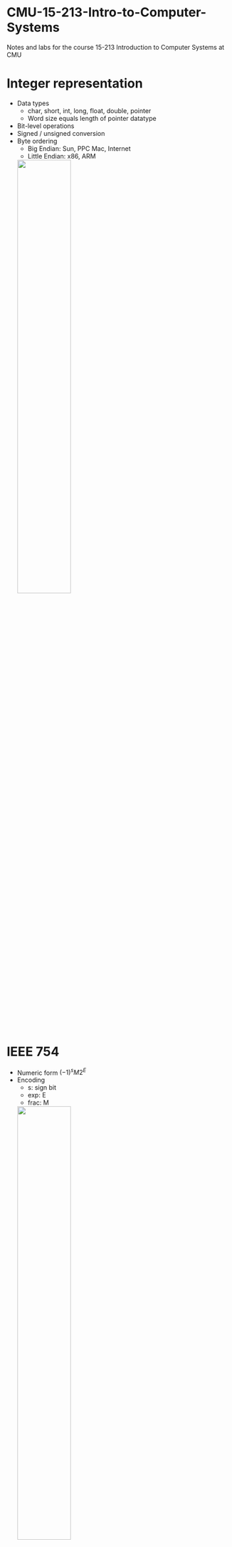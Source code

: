 # CMU-15-213-Intro-to-Computer-Systems
Notes and labs for the course 15-213 Introduction to Computer Systems at CMU

# Integer representation
* Data types
    * char, short, int, long, float, double, pointer
    * Word size equals length of pointer datatype
* Bit-level operations
* Signed / unsigned conversion
* Byte ordering
    * Big Endian: Sun, PPC Mac, Internet
    * Little Endian: x86, ARM  
    <img src="Note_Images/endian.png" width="50%">


# IEEE 754
* Numeric form
    $(-1)^sM2^E$
* Encoding
    * s: sign bit
    * exp: E
    * frac: M  
    <img src="Note_Images/ieee754.png" width="50%">
* Three kinds of values
    * Denormalized: exp = 0
    * Normalized: 0 < exp < 11..11
    * Special: exp = 11...11 (e.g. inf & NaN)  
    <img src="Note_Images/ieee754range.png" width="60%">
* Roundings

# x86-64
* History
    * 8086 -> 386 -> Pentium 4E -> Core 2 -> Core i7
    * IA32 -> x86-64
    * CISC architecture
    * Case study: Core-i7 6700K Skylake
        * Shared L3 cache (LLC)
        * Hyper-Threading: Shared caches, buses & ALUs
        <img src="Note_Images/corei7.png" width="70%">
* Registers  
    * Can reference low-order 4 bytes (backwards compatibility)
    * `%rsp` is stack top, others are general-purpose  
        <img src="Note_Images/registers.png" width="50%">  
    * `%rip` is instruction pointer (not listed)  
    * A register for implicitly-set condition codes

# Machine-level Programming
* Addressing modes
    * Normal: `(R)` -> `Mem[Reg[R]]`
    * Displacement: `D(R)` -> `Mem[Reg[R] + D]`
    * Complete: `D(Rb,Ri,S)` -> `Mem[Reg[Rb] + S*Reg[Ri] + D]`
        * `(Rb,Ri)` -> `Mem[Reg[Rb] + Reg[Ri]]`
        * `D(Rb,Ri)` -> `Mem[Reg[Rb] + Reg[Ri] + D]`
        * `(Rb,Ri,S)` -> `Mem[Reg[Rb] + S*Reg[Ri]]`
* Some instructions
    * `movq Src, Dst`
        * Cannot do memory-memory transfer with a single instruction
        * Intel docs use `mov Dst, Src`
    * `leaq Src, Dst`
        * Src is address mode expression, set Dst to address denoted by expression
        * Similar to `p = &x[i]`
        * Used for arithmetics for form like `x + k * y`
        * Does not change condition codes
    * `addq/subq Src, Dst`
    * `imulq Src, Dst`
    * `salq/sarq/shrq Src, Dst`
    * `xorq/andq/orq Src, Dst`
    * `pushq src`
    * `popq dest`
    * `incr dest`
* Compiler, Assembler, Linker & Loader  
    1. Compiler
        * Translates C files (.c) into assembly files (.s)
    2. Assembler
        * Translates assembly files (.s) into object files (.o)
        * Missing linkage between compilation units
    3. Linker
        * Resolve references between object files
        * Combine with static libraries (malloc, printf, etc)
    4. Dynamic linked libraries
        * Linking occurs at runtime
        * Does not take too much disk space  
    <img src="Note_Images/compilation.png" width="50%">  
* Controls
    * Jumping
        * `jmp`, `je`, `jne`, `js` ...
        * However, branches are very disruptive to instruction flow through pipelines
    * Conditional moves: `cmovle`
        * Do not require control transfer
        * Use `-fno-if-conversion` flag to supress implicit conversion
    * Switch statements
        * Jump table structure  
            <img src="Note_Images/jump_table.png" width="80%">  
        * Make use of "fall through"
* Procedures
    * Passing control
        * Procedure call: `call label`
            * Push return address into stack
            * Jump to label
        * Procedure return: `ret`
            * Pop return address from stack
            * Jump to this address
        * Return address: Address of next instruction after the call statement
    * Passing data
        * First 6 arguments: `%rdi`, `%rsi`, `%rdx`, `%rcx`, `%r8`, `%r9`
        * Other arguments passed using stack
        * Return value: `%rax`
        * IA-32 pass all arguments in stack
        * Concept of stack frames:
            * Marked by `%rbp` (optional) and `%rsp`
            * No additional mechanism for recursion is needed  
            <img src="Note_Images/stack_frame.png" width="60%">
        * Register saving conditions
            * Caller saved
                * `%rdi`, `%rsi`, `%rdx`, `%rcx`, `%r8`, `%r9`, `%rax`, `%r10`, `%r11`
            * Callee saved
                * `%rbx`, `%r12`, `%r13`, `%r14`, `%rbp`
                * `%rsp` is also a special form of callee-saved
    * Memory management
    * ABI: Application Binary Interface
* Data
    1. Arrays  
        * 1D arrays  
            <img src="Note_Images/arrays.png" width="60%">  
        * Nested 2D arrays: `int A[R][C]`
            <img src="Note_Images/array_nested.png" width="80%">  
        * Multi-level 2D arrays:  
            <img src="Note_Images/array_multilevel.png" width="80%">  
    2. Structs
        * Represented as block of memory
            <img src="Note_Images/struct.png" width="80%">  
        * Fields are ordered according to declaration
        * Alignment:  
            * Within struct: Each element has alignment requirement K, where K is the size of this element
                <img src="Note_Images/alignment.png" width="80%">  
            * Overall: Each struct has alignment requirement K, where K is the largest alignment of any element in struct
                <img src="Note_Images/alignment_overall.png" width="80%">  
            * To save space, put large data types first
    3. Float operations
        * Arguments passed in `%xmm0`, `%xmm1`, ...
        * Result returned in `%xmm0`
        * Different mov instructions are used to move floats
* Address space
    * Currently using 47-bit addresses (highest address of 0x7fffffffffff)
    * Maximum stack size of 8MB on most machines  
        <img src="Note_Images/memory.png" width="60%">  
* Vulnerablities
    1. Buffer overflow
        * Triggered by functions manipulating strings of arbitrary length
        * `gets`, `strcpy`, `strcat`, `scanf`, `fscanf`, `sscanf`
    2. Return-oriented programming (ROT)
        * Make use of "gadgets" in text segment  
        * Trigger with `ret` instruction  
            <img src="Note_Images/rop.png" width="60%">  
* Protection
    1. Use routines limiting string lengths (user-level)
    2. Randomized stack offsets
    3. Nonexecutable code segments
    4. Stack canaries

# Code optimization
* Optimization by programmer
    1. Code motion: Reduce frequency of computations performed   
        <img src="Note_Images/code_motion.png" width="80%">   
        GCC will do this with -O1  
    2. Reduction in strength: Reduce costly operation with simpler one  
        <img src="Note_Images/reduction_in_strength.png" width="80%">  
        Here, int mul requires 3 clock cycles, int add requires 1 clock cycle 
    3. Share common subexpressions  
        <img src="Note_Images/share_common_subexpressions.png" width="80%">  
* Optimization blockers
    1. Procedures: Seen as a "black box"
        * Procedures may have side effects
        * May not return same result with same argument
        * Fix: Use inline functions (GCC with -O1 within single file)
    2. Memory aliasing: Two memory references specify single location
        * The following code does memory load and store every time, because compiler assume possibility of memory aliasing:  
            <img src="Note_Images/memory_aliasing.png" width=80%>  
        * Load and store take multiple clock cycles
        * Easily caused by direct access to storage structures
        * Fix: Define local variable to tell compiler not to check for aliasing
            <img src="Note_Images/aliasing_fix.png" width=60%>  
        * Get in habit of introducing local variables accumulating within loops
* Optimization (by programmer) limitations
    1. Most performed within procedures. Newer versions of GCC do interprocedual optimization, but not between codes in different files
    2. Based on static information
    3. Conservative: Must not change program behavior
* Instruction-level parallelism
    * Superscalar processor: Issue and execute multuple instructions per cycle, and instructions are scheduled dynamically
    * Some instruction have >1 clock cycle latency, but can be pipelined:  
        <img src="Note_Images/pipeline.png" width=70%>  
    * Unrolling
        * Break sequential dependency to break through latency bound (to approach throughput bound)  
            <img src="Note_Images/unrolling.png" width=30%>  
            ```
            for(int i = 0; i < limit; ++i)
                x = x + d[i];
            ```
            can be optimized to:
            ```
            for(int i = 0; i < limit; i += 2)
                x = (x + d[i]) + d[i + 1];
            ```
            but to break sequential dependency:
            ```
            for(int i = 0; i < limit; i += 2)
                x = x + (d[i] + d[i + 1]);
            ``` 
        * adding separate accumulators
    * Branch prediction
        * Backward branches are often loops, predict taken
        * Forward branches are often if, predict not taken
        * Average better than 95% accuracy

# Memory
* Storage technologies
    1. RAMs
        * Volatile: SRAM & DRAM (caches & main memories)
        * Nonvolatile: ROM, PROM, EPROM, EEPROM (firmware, ssd & disk caches)
    2. Rotating disks
    3. SSDs
        * Page can be written only after its block has been erased
* Locality
    * Temporal locality
    * Spatial locality
* Hierarchy  
    <img src="Note_Images/hierarchy.png" width=70%>  
* Caches
    * Each level in hierarchy serves as cache for the level below
    * Types of cache misses
        1. Cold miss: "Warm up" cache
        2. Capacity miss: Working set larger than cache size
        3. Conflict miss: Limited by positioning restrictions imposed by hardware
    * Examples of cache  
        <img src="Note_Images/cache_examples.png" width=70%>  
* Cache memories
    * Concept of locality  
        <img src="Note_Images/locality.png" width=60%>  
    * General organization  
        <img src="Note_Images/address.png" width=20%>
        <img src="Note_Images/organization.png" width=50%>  
        1. Direct mapped cache has (E / associativity = 1)  
            <img src="Note_Images/direct_mapped_cache.png" width=50%>  
        2. E-way set associative cache (Here E / associativity = 2)  
            <img src="Note_Images/e_way_associative_cache.png" width=50%>   
    * Metrics
        1. Miss rate
        2. Hit time
        3. Miss penalty
    * Write cache-friendly code
        1. Make the common cases go first
        2. Minimize the misses in inner loops
        3. Try to maximize spatial locality by reading objects sequentially with stride 1
        4. Try to maximize temporal locality by using an object as often as possible once it's read from memory
    * Example of matrix multiplication
        * In which order to arrange the loops? Do miss rate analysis!
        * It turns out: kij/ikj > ijk/jik > jki/kji
        * Use blocking: multiplying by sub-matrices

# Linking
* Why linkers?
    1. Modularity
    2. Efficiency (separate complilation)
* Two kind of linking
    1. Static linking
    2. Dynamic linking
* What does linker do?
    1. Symbol resolution
        * Functions, `global` vars, `static` vars
        * Definitions are stored in __symbol table__, an array of entries (name, size, location)
        * Three kind of symbols:
            1. Global symbols: non-static functions and non-static vars
            2. External symbols: defined in other modules
            3. Local symbols: static functions and static vars
            * Note: Do not confuse local symbols with local variables. Local variables are allocated in stack at runtime, and have nothing to do with linker. 
        * Symbol resolution
            * Symbols are strong or weak:
                1. Strong: functions and initialized globals
                2. Weak: uninitialized globals
            * Multiple strong symbols are not allowed
            * Choose the strong symbol over weak symbols
            * If there are multiple weak symbols, choose arbitrary one 
                * May cause undefined behavior over different compilers
                * Fix: use `static` and explicit `extern` 
    2. Relocation
        * Merge text and data segment
        * Relative location -> absolute location
        * Updates symbol table
            * Relocation entries are used to aid symbol resolving:  
            `a: R_X86_64_32 array`
* Three kinds of object files
    1. Relocatable object file (.o file)
    2. Executable object file (a.out file)
    3. Shared object file (.so file or .dll file)
* ELF format (Executable and Linkable Format)  
    * All 3 object files use ELF format  
    <img src="Note_Images/elf.png" width=65%>
    <img src="Note_Images/elf_2.png" width=35%>  
* Static libraries (.a archive files)
    * Concatenate related relocatable object files into a single file with an index (called an archive)
    * During linking, only referenced .o files are linked
    * Command line order matters!
        * During scan, keep a list of currently unresolved references
        * If any entries in the unresolved list at end of scan, then error
        * Fix: put libraries at the end of command line
    * Commonly used libraries:
        * `libc.a` (the C standard library)
        * `limb.a` (the C math library)
    * Disadvantages
        * Duplication in storage
        * Bug fixes require relink
        * Fix: shared libraries
* Shared libraries
    * Dynamic linking can happen at:
        1. Load time
            * Handled by the dynamic linker
            * `libc.so` usually dynamically linked
        2. Run time
            * `dlopen()` interface in linux
* Library interpositioning
    * Can happen at:
        1. Compile time
        2. Link time
        3. Load/run time
    * Can be used for:
        1. Detecting memory leaks
        2. Generating address traces
    
# Exception Control Flows (ECF)
* ECFs exists in all levels:
    1. Exceptions (low level)
        * Processor responses to external events
        * Exception tables
    2. Context switch
    3. Signals
    4. Nonlocal jumps
* Exceptions (equivalent to user-kernel transition)  
    <img src="Note_Images/exceptions.png" width=50%>  
    1. Asynchronous (Interrupts)
        * Indicated by INT pin
        * Control flow returns to next instruction
    2. Synchronous
        1. Traps
            * Intentional (syscall, breakpoints)
            * Control flow returns to next instruction
        2. Faults
            * Unintentional but possibly recoverable
            * Control flow returns to current instruction or aborts
        3. Aborts
            * Unintentional and unrecoverable
* Context switches

# Processes
* From a programmer's perspective, a process can be:
    1. Running: Executing or will be scheduled
    2. Stopped: Suspended and will not be scheduled until further notice
    3. Terminated: Stopped permanently (zombie)
        * Process terminates when: 
            1. `SIGTERM` received
            2. Return from `main()`
            3. Called `exit()`
* Creating process: `fork()`
    * `fork()` called once but returns twice
    * `exit()` and `execve()` called once but possibly never returns
    * Control flow can be modelled with process graphs via toposort:  
        <img src="Note_Images/process_graph1.png" width=30%>
        <img src="Note_Images/process_graph2.png" width=25%>
* Reaping child processes: `wait()`
    * Terminated processes become zombies, because its parent may use its exit status or OS tables
    * `wait()` and `waitpid()` reap zombie child processes
    * If parent don't reap:
        1. If parent doesn't terminate: Never diminishes (a kind of memory leak)
        2. If parent does terminate: Reaped by `init` process (pid == 1)
        * So only need to explicitly reap long-running processes
* Loading and running processes: `execve()`
    * `int execve(char *filename, char *argv[], char *envp[])`
    * Loads and runs in the current process
    * Overwrites code, data and stack
    * Retains PID, open files (e.g. `stdout`), and signal context
    * Called once and never return (except error)
* Process groups
    * Can be get and set by `getpgrp()` and `setpgid()`
    * Kill all process in a group with `kill -n -<pid>` 

# Signals
* Unix shell: An application that runs program on behalf of the user
    * Shell contains a basic loop and a `eval()` function
    * Two cases in `eval()`:
        1. Shell built-in command
        2. Not build-in, use `fork()` and `execve()`
    * __Motivation__: How to reap __both__ foreground and background jobs?
        * Basic loop: Only reaps foreground jobs
        * Fix: Signals
* Signals
    * Akin to exceptions and interrupts
    * Sent from signal (sometimes at the request of another process via `kill`)
    * Identified by an integer
    * Controlled by __per-process__ `pending` and `blocked` bit vectors
        * `pending` vector set and cleared __by kernel__ when signals is sent or received
        * `blocked` vector can be manipulated by `sigprocmask()` function
        * So, signals cannot be queued
    * __Send__: `pending` bit set
    * __Receive__: process reacts to the signal, clears `pending` bit
        1. Ignore
        2. Terminate
        3. Catch (using user-level function called _signal handler_)
    * Kernels checks for `pnb = pending & ~blocked` at beginning of a time-slice
        * If `pnb == 0`:
            * Pass control to next instruction in the process logical flow 
        * Else
            1. Choose lease non-zero bit in `pnb` and forces the process to receive the signal
            2. The receipt of the signal triggers some action by the process (clears `pending` bit)
            3. Repeat for all remaining nonzero bits
            4. Pass control to next instruction in the process logical flow
    * Default action can be one of:
        1. Termination
        2. Stop until restarted by `SIGCONT`
        3. Ignore
    * Override default action by installing `signal handlers`:
        * `handler_t *signal(int signum, handler_t *handler)`
        * `handler` can be one of:
            1. `SIG_IGN`: Ignore
            2. `SIG_DFL`: Revert to default
            3. Function pointer to a user-level signal handler
    * Signal handlers are a form of concurrency  
        <img src="Note_Images/concurrent_flows.png" width=40%>
        <img src="Note_Images/concurrent_flows2.png" width=50%>  
    * Signal handlers can be nested  
        <img src="Note_Images/nested_signal_handlers.png" width=60%>  
        * So we need __blocking__
            1. Implicit blocking: blocks pendings signals of same type
            2. Explicit blocking: `sigprogmask()` with supporting functions of:
                * `sigemptyset()`
                * `sigfillset()`
                * `sigaddset()`
                * `sigdelset()`
    * How to write safe handlers?
        1. Keep handlers as simple as possible
        2. Call only `async-signal-safe` function in handlers
            * `async-signal-safe` functions are _reentrent_ (access only local variables on stack), or cannot be interrupted by another signal handler
            * `printf()`, `malloc()` and `exit()` are __not__ safe
            * `write()` is the only signal-safe output function
        3. Save and restore `errno` on entry and exit
        4. Protect accesses to shared data structures by temporarily blocking __all__ signals in __both__ handler and `main()`
        5. Declare global variables to be `volatile`, to prevent from being optimized into registers
        6. Declare global __flags__ as `volatile sig_atomic_t`
            * Flag: variable only read or written (not `flag++` or `flag+=10`)
            * `volatile sig_atomic_t` are ints on most systems
    * Avoid race conditions
        * Cannot make `any` assumption regarding execution order
        * However, we can control when handlers run by blocking
    * Explicitly waiting for signals: suppose handler sets global variable `pid`:
        * Spin wait: `while(!pid) {}`
            * Wasteful
        * Pause: `while(!pid) pause()`
            * Race condition
        * Sleep: `while(!pid) sleep(1)`
            * Too slow
        * Solution: `sigsuspend`
            * `int sigsuspend(const sigset_t *mask)`
            * Equivalent to __atomic__:
                ```
                sigprocmask(SIG_BLOCK, &mask, &prev);
                pause()
                sigprocmask(SIG_BLOCK, &prev, NULL);    
                ```
    * Portable signal handling
        * Problem: Different versions of unix have different signal handling semantics
        * Solution: Use `sigaction`

# Virtual Memory
* Physical Addressing: Used in microcontrollers, embedded systems, etc.
* __Mentality__: Main memory is a fully-associative cache for disk
    * Load doesn't necessarily happen with `execve()`. It only allocates virtual address space with valid bit of 0
    * __Loading is a result of a page fault__ (demand paging)
* Kernel memory invisible to application program. Kernel's address space starts with 1.
* Every memory access go through cache memory:
    * Both memory and cache gets updated after page fault  
        <img src="Note_Images/vm_and_cache.png" width=60%>  
* Address translation: Multi-level page tables
* TLB: Small __set-associative__ hardware cache in MMU
* Works only because of locality

# System-Level I/O
* Unix I/O
    1. Opening and closing files: `open()`, `close()`
    2. Reading and writing files: `read()`, `write()`
    3. Changing file position: `lseek()`
    4. View file metadata: `stat()`
        * `stat()` are both a syscall and a linux program
        * Syscalls are in second section of man: `man 2 stat` 
    * Always check return codes for these syscalls
* File types: Regular, directory, socket, named pipes, symlinks, character and block devices
* Short counts: (`nbytes < sizeof(buf)`) are possible
* Wrapper: RIO (robust I/O) package
    1. Unbuffered I/O of binary data: `rio_readn()` and `rio_writen()`
    2. Buffered I/O of text or binary: `rio_readlineb()` and `rio_readnb()`
    * RIO package is better for input and output on network sockets
* Standard I/O
    1. Opening and closing: `fopen()` and `fclose()`
    2. Reading and writing bytes: `fread()` and `fwrite()`
    3. Reading and writing text lines: `fgets()` and `fputs()`
    4. Formatted reading and writing: `fscanf()` and `fprintf()`
    * C program begin with 3 open files:
        1. `stdin` (descriptor 0) 
        2. `stdout` (descriptor 1)
        3. `stderr` (descriptor 2)
* Trace syscalls with the Linux `strace` program
* Choosing I/O functions
    * General: Use highest-level functions
    * When to use Unix I/O: Signal handlers because unix I/O functions are `async-signal-safe`
    * When to use standard I/O: Disks, terminals
    * When to use RIO: Network sockets
* How kernel represents open files  
    <img src="Note_Images/open_files1.png" width=60%>
    * Open file table: An instance of opening file
        * If a process opens a file twice, there are two open file tables pointing to the same v-node table
    * V-node table: File metadata (regardless of whether file is open)
    * After `fork()`, `refcnt` is incremented:  
        <img src="Note_Images/open_files2.png" width=60%>  
        * Two processes share a same instance of opened file (including file position)
    * `dup2(int oldfd, int newfd)`: Used for I/O redirection
        * After calling `dup2(4, 1)`:  
            <img src="Note_Images/open_files3.png" width=60%>  
* Recommended references:
    * W. Richard Stevens & Stephen A. Rago, _Advanced Programming in the Unix Environment_, 2 nd Edition, Addison Wesley, 2005

# Virtual Memory: Systems
* End-to-end Core i7 Address Translation  
    <img src="Note_Images/address_translation.png" width=80%>  
* L1 d-cache `index` and `offset` have 12 bits is NOT a coincidence: Speed up address translation  
    <img src="Note_Images/cache_speedup.png" width=50%>  
* Linux organizes VM as collections of areas:  
    * Fault handling: Traverse the `vm_area_struct`s to check if page is allocated
    <img src="Note_Images/areas.png" width=80%>  
* Private Copy-on-write (COW)
* Memory Mapping: `void *mmap(void *start, int len, int prot, int flags, int fd, int offset)`
    * `start`: A hint address
    * `prot`: `PROT_READ`, `PROT_WRITE`, `PROT_EXEC` 
    * `flags`: `MAP_ANON`, `MAP_PRIVATE`, `MAP_SHARED`
    * Returns a pointer to the start of mapped area (may not be start)

# Dynamic Memory Allocation
* Allocators: Maintain the heap as a collection of variable sized blocks, which are either _allocated_ or _free_
    * Explicit allocator: Application allocates and frees
    * Implicit allocator: Application allocates but not frees
* The `malloc` package
    * `void *malloc(size_t size)`
    * `void free(void *p)`
    * `calloc`: Initializes allocated blocks to 0
    * `realloc`: Changes size of previously allocated block
    * `sbrk`: Used internally by allocators to grow and shrink the heap
* Constraints:
    * Applications have few constraints
    * Allocators have many constraints:
        1. Can't assume allocation patterns
        2. Must respond immediately to `malloc` (can't defer allocation)
        3. Can't relocate allocated memory
* Performance goal (2 conflicting goals)
    * Throughput: Number of completed requests per unit time
    * Peak memory utilization: How to efficiently use memory
* Fragmentation
    * Internal fragmentation: 
        * Payload smaller than block size
        * Easy to measure
    * External fragmentation: 
        * Enough aggregate heap memory, but no single free block large enough
        * Difficult to measure
* Keeping track of free blocks  
    <img src="Note_Images/keeping_track_of_free_lists.png" width=50%>  
* How to find a free block
    1. First fit
    2. Next fit
    3. Best fit
* Know how much to free: Header
    * Encodes block size (including the header and any padding) 
    * Alignment means lower-bits of size are 0, used to encode allocated bit  
        <img src="Note_Images/implicit_free_list.png" width=50%>  
* Implicit list: 
    * Allocating a free block: May need to split the block
    * Freeing a block: Have to coalesce free blocks (4 cases):  
        <img src="Note_Images/coalescing.png" width=50%>  
    * Singly-linked list cannot free previous block in constant time
        * Fix: Doubly-linked list (head and footer)
        * Optimization: 
            * Allocated blocks doesn't need coalescing
            * We have extra bits to encode whether previous block is allocated  
            * So, allocated blocks doesn't need footer
    * Implicit lists are not commonly used because of linear time. However, the concepts of splitting and coalescing are general to __all__ allcators